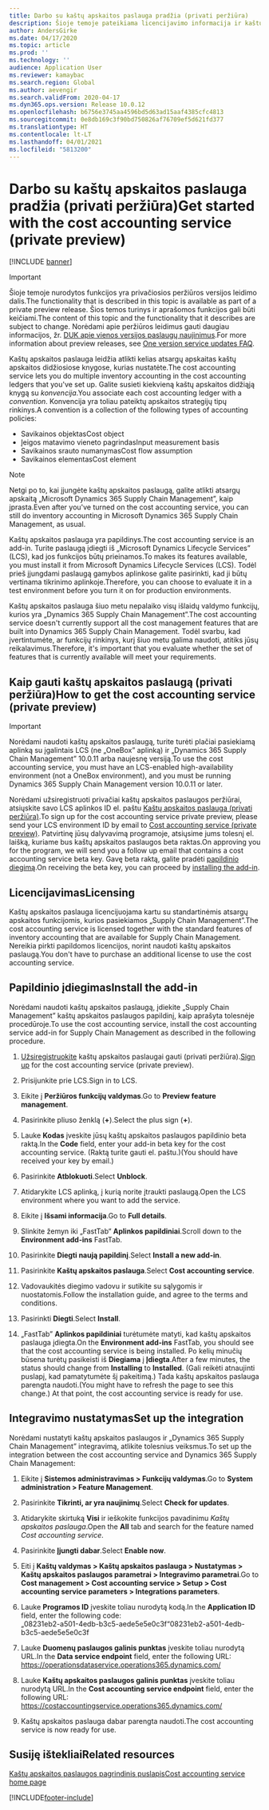 ```yaml
---
title: Darbo su kaštų apskaitos paslauga pradžia (privati peržiūra)
description: Šioje temoje pateikiama licencijavimo informacija ir kaštų apskaitos paslaugos diegimo instrukcijos.
author: AndersGirke
ms.date: 04/17/2020
ms.topic: article
ms.prod: ''
ms.technology: ''
audience: Application User
ms.reviewer: kamaybac
ms.search.region: Global
ms.author: aevengir
ms.search.validFrom: 2020-04-17
ms.dyn365.ops.version: Release 10.0.12
ms.openlocfilehash: b6756e3745aa4596bd5d63ad15aaf4385cfc4813
ms.sourcegitcommit: 0e8db169c3f90bd750826af76709ef5d621fd377
ms.translationtype: HT
ms.contentlocale: lt-LT
ms.lasthandoff: 04/01/2021
ms.locfileid: "5813200"
---
```

# <a name="get-started-with-the-cost-accounting-service-private-preview"></a><span data-ttu-id="c4056-103">Darbo su kaštų apskaitos paslauga pradžia (privati peržiūra)</span><span class="sxs-lookup"><span data-stu-id="c4056-103">Get started with the cost accounting service (private preview)</span></span>

[!INCLUDE [banner](../includes/banner.md)]

> [!IMPORTANT]
> <span data-ttu-id="c4056-104">Šioje temoje nurodytos funkcijos yra privačiosios peržiūros versijos leidimo dalis.</span><span class="sxs-lookup"><span data-stu-id="c4056-104">The functionality that is described in this topic is available as part of a private preview release.</span></span> <span data-ttu-id="c4056-105">Šios temos turinys ir aprašomos funkcijos gali būti keičiami.</span><span class="sxs-lookup"><span data-stu-id="c4056-105">The content of this topic and the functionality that it describes are subject to change.</span></span> <span data-ttu-id="c4056-106">Norėdami apie peržiūros leidimus gauti daugiau informacijos, žr. [DUK apie vienos versijos paslaugų naujinimus](../../fin-ops-core/fin-ops/get-started/one-version.md).</span><span class="sxs-lookup"><span data-stu-id="c4056-106">For more information about preview releases, see [One version service updates FAQ](../../fin-ops-core/fin-ops/get-started/one-version.md).</span></span>

<span data-ttu-id="c4056-107">Kaštų apskaitos paslauga leidžia atlikti kelias atsargų apskaitas kaštų apskaitos didžiosiose knygose, kurias nustatėte.</span><span class="sxs-lookup"><span data-stu-id="c4056-107">The cost accounting service lets you do multiple inventory accounting in the cost accounting ledgers that you've set up.</span></span> <span data-ttu-id="c4056-108">Galite susieti kiekvieną kaštų apskaitos didžiąją knygą su *konvencija*.</span><span class="sxs-lookup"><span data-stu-id="c4056-108">You associate each cost accounting ledger with a *convention*.</span></span> <span data-ttu-id="c4056-109">Konvencija yra toliau pateiktų apskaitos strategijų tipų rinkinys.</span><span class="sxs-lookup"><span data-stu-id="c4056-109">A convention is a collection of the following types of accounting policies:</span></span>

- <span data-ttu-id="c4056-110">Savikainos objektas</span><span class="sxs-lookup"><span data-stu-id="c4056-110">Cost object</span></span>
- <span data-ttu-id="c4056-111">Įeigos matavimo vieneto pagrindas</span><span class="sxs-lookup"><span data-stu-id="c4056-111">Input measurement basis</span></span>
- <span data-ttu-id="c4056-112">Savikainos srauto numanymas</span><span class="sxs-lookup"><span data-stu-id="c4056-112">Cost flow assumption</span></span>
- <span data-ttu-id="c4056-113">Savikainos elementas</span><span class="sxs-lookup"><span data-stu-id="c4056-113">Cost element</span></span>

> [!NOTE]
> <span data-ttu-id="c4056-114">Netgi po to, kai įjungėte kaštų apskaitos paslaugą, galite atlikti atsargų apskaitą „Microsoft Dynamics 365 Supply Chain Management”, kaip įprasta.</span><span class="sxs-lookup"><span data-stu-id="c4056-114">Even after you've turned on the cost accounting service, you can still do  inventory accounting in Microsoft Dynamics 365 Supply Chain Management, as usual.</span></span>

<span data-ttu-id="c4056-115">Kaštų apskaitos paslauga yra papildinys.</span><span class="sxs-lookup"><span data-stu-id="c4056-115">The cost accounting service is an add-in.</span></span> <span data-ttu-id="c4056-116">Turite paslaugą įdiegti iš „Microsoft Dynamics Lifecycle Services” (LCS), kad jos funkcijos būtų prieinamos.</span><span class="sxs-lookup"><span data-stu-id="c4056-116">To makes its features available, you must install it from Microsoft Dynamics Lifecycle Services (LCS).</span></span> <span data-ttu-id="c4056-117">Todėl prieš įjungdami paslaugą gamybos aplinkose galite pasirinkti, kad ji būtų vertinama tikrinimo aplinkoje.</span><span class="sxs-lookup"><span data-stu-id="c4056-117">Therefore, you can choose to evaluate it in a test environment before you turn it on for production environments.</span></span>

<span data-ttu-id="c4056-118">Kaštų apskaitos paslauga šiuo metu nepalaiko visų išlaidų valdymo funkcijų, kurios yra „Dynamics 365 Supply Chain Management”.</span><span class="sxs-lookup"><span data-stu-id="c4056-118">The cost accounting service doesn't currently support all the cost management features that are built into Dynamics 365 Supply Chain Management.</span></span> <span data-ttu-id="c4056-119">Todėl svarbu, kad įvertintumėte, ar funkcijų rinkinys, kurį šiuo metu galima naudoti, atitiks jūsų reikalavimus.</span><span class="sxs-lookup"><span data-stu-id="c4056-119">Therefore, it's important that you evaluate whether the set of features that is currently available will meet your requirements.</span></span>

## <a name="how-to-get-the-cost-accounting-service-private-preview"></a><a name="sign-up"></a><span data-ttu-id="c4056-120">Kaip gauti kaštų apskaitos paslaugą (privati peržiūra)</span><span class="sxs-lookup"><span data-stu-id="c4056-120">How to get the cost accounting service (private preview)</span></span>

> [!IMPORTANT]
> <span data-ttu-id="c4056-121">Norėdami naudoti kaštų apskaitos paslaugą, turite turėti plačiai pasiekiamą aplinką su įgalintais LCS (ne „OneBox” aplinką) ir „Dynamics 365 Supply Chain Management” 10.0.11 arba naujesnę versiją.</span><span class="sxs-lookup"><span data-stu-id="c4056-121">To use the cost accounting service, you must have an LCS-enabled high-availability environment (not a OneBox environment), and you must be running Dynamics 365 Supply Chain Management version 10.0.11 or later.</span></span>

<span data-ttu-id="c4056-122">Norėdami užsiregistruoti privačiai kaštų apskaitos paslaugos peržiūrai, atsiųskite savo LCS aplinkos ID el. paštu [Kaštų apskaitos paslauga (privati peržiūra)](mailto:aevengir@microsoft.com?subject=Cost%20accounting%20service%20%28private%20preview%29).</span><span class="sxs-lookup"><span data-stu-id="c4056-122">To sign up for the cost accounting service private preview, please send your LCS environment ID by email to [Cost accounting service (private preview)](mailto:aevengir@microsoft.com?subject=Cost%20accounting%20service%20%28private%20preview%29).</span></span> <span data-ttu-id="c4056-123">Patvirtinę jūsų dalyvavimą programoje, atsiųsime jums tolesnį el. laišką, kuriame bus kaštų apskaitos paslaugos beta raktas.</span><span class="sxs-lookup"><span data-stu-id="c4056-123">On approving you for the program, we will send you a follow up email that contains a cost accounting service beta key.</span></span> <span data-ttu-id="c4056-124">Gavę beta raktą, galite pradėti [papildinio diegimą](#install).</span><span class="sxs-lookup"><span data-stu-id="c4056-124">On receiving the beta key, you can proceed by [installing the add-in](#install).</span></span>

## <a name="licensing"></a><span data-ttu-id="c4056-125">Licencijavimas</span><span class="sxs-lookup"><span data-stu-id="c4056-125">Licensing</span></span>

<span data-ttu-id="c4056-126">Kaštų apskaitos paslauga licencijuojama kartu su standartinėmis atsargų apskaitos funkcijomis, kurios pasiekiamos „Supply Chain Management”.</span><span class="sxs-lookup"><span data-stu-id="c4056-126">The cost accounting service is licensed together with the standard features of inventory accounting that are available for Supply Chain Management.</span></span> <span data-ttu-id="c4056-127">Nereikia pirkti papildomos licencijos, norint naudoti kaštų apskaitos paslaugą.</span><span class="sxs-lookup"><span data-stu-id="c4056-127">You don't have to purchase an additional license to use the cost accounting service.</span></span>

## <a name="install-the-add-in"></a><a name="install"></a><span data-ttu-id="c4056-128">Papildinio įdiegimas</span><span class="sxs-lookup"><span data-stu-id="c4056-128">Install the add-in</span></span>

<span data-ttu-id="c4056-129">Norėdami naudoti kaštų apskaitos paslaugą, įdiekite „Supply Chain Management” kaštų apskaitos paslaugos papildinį, kaip aprašyta tolesnėje procedūroje.</span><span class="sxs-lookup"><span data-stu-id="c4056-129">To use the cost accounting service, install the cost accounting service add-in for Supply Chain Management as described in the following procedure.</span></span>

1. <span data-ttu-id="c4056-130">[Užsiregistruokite](#sign-up) kaštų apskaitos paslaugai gauti (privati peržiūra).</span><span class="sxs-lookup"><span data-stu-id="c4056-130">[Sign up](#sign-up) for the cost accounting service (private preview).</span></span>

1. <span data-ttu-id="c4056-131">Prisijunkite prie LCS.</span><span class="sxs-lookup"><span data-stu-id="c4056-131">Sign in to LCS.</span></span>

1. <span data-ttu-id="c4056-132">Eikite į **Peržiūros funkcijų valdymas**.</span><span class="sxs-lookup"><span data-stu-id="c4056-132">Go to **Preview feature management**.</span></span>

1. <span data-ttu-id="c4056-133">Pasirinkite pliuso ženklą (**+**).</span><span class="sxs-lookup"><span data-stu-id="c4056-133">Select the plus sign (**+**).</span></span>

1. <span data-ttu-id="c4056-134">Lauke **Kodas** įveskite jūsų kaštų apskaitos paslaugos papildinio beta raktą.</span><span class="sxs-lookup"><span data-stu-id="c4056-134">In the **Code** field, enter your add-in beta key for the cost accounting service.</span></span> <span data-ttu-id="c4056-135">(Raktą turite gauti el. paštu.)</span><span class="sxs-lookup"><span data-stu-id="c4056-135">(You should have received your key by email.)</span></span>

1. <span data-ttu-id="c4056-136">Pasirinkite **Atblokuoti**.</span><span class="sxs-lookup"><span data-stu-id="c4056-136">Select **Unblock**.</span></span>

1. <span data-ttu-id="c4056-137">Atidarykite LCS aplinką, į kurią norite įtraukti paslaugą.</span><span class="sxs-lookup"><span data-stu-id="c4056-137">Open the LCS environment where you want to add the service.</span></span>

1. <span data-ttu-id="c4056-138">Eikite į **Išsami informacija**.</span><span class="sxs-lookup"><span data-stu-id="c4056-138">Go to **Full details**.</span></span>

1. <span data-ttu-id="c4056-139">Slinkite žemyn iki „FastTab“ **Aplinkos papildiniai**.</span><span class="sxs-lookup"><span data-stu-id="c4056-139">Scroll down to the **Environment add-ins** FastTab.</span></span>

1. <span data-ttu-id="c4056-140">Pasirinkite **Diegti naują papildinį**.</span><span class="sxs-lookup"><span data-stu-id="c4056-140">Select **Install a new add-in**.</span></span>

1. <span data-ttu-id="c4056-141">Pasirinkite **Kaštų apskaitos paslauga**.</span><span class="sxs-lookup"><span data-stu-id="c4056-141">Select **Cost accounting service**.</span></span>

1. <span data-ttu-id="c4056-142">Vadovaukitės diegimo vadovu ir sutikite su sąlygomis ir nuostatomis.</span><span class="sxs-lookup"><span data-stu-id="c4056-142">Follow the installation guide, and agree to the terms and conditions.</span></span>

1. <span data-ttu-id="c4056-143">Pasirinkti **Diegti**.</span><span class="sxs-lookup"><span data-stu-id="c4056-143">Select **Install**.</span></span>

1. <span data-ttu-id="c4056-144">„FastTab” **Aplinkos papildiniai** turėtumėte matyti, kad kaštų apskaitos paslauga įdiegta.</span><span class="sxs-lookup"><span data-stu-id="c4056-144">On the **Environment add-ins** FastTab, you should see that the cost accounting service is being installed.</span></span> <span data-ttu-id="c4056-145">Po kelių minučių būsena turėtų pasikeisti iš **Diegiama** į **Įdiegta**.</span><span class="sxs-lookup"><span data-stu-id="c4056-145">After a few minutes, the status should change from **Installing** to **Installed**.</span></span> <span data-ttu-id="c4056-146">(Gali reikėti atnaujinti puslapį, kad pamatytumėte šį pakeitimą.) Tada kaštų apskaitos paslauga parengta naudoti.</span><span class="sxs-lookup"><span data-stu-id="c4056-146">(You might have to refresh the page to see this change.) At that point, the cost accounting service is ready for use.</span></span>

## <a name="set-up-the-integration"></a><span data-ttu-id="c4056-147">Integravimo nustatymas</span><span class="sxs-lookup"><span data-stu-id="c4056-147">Set up the integration</span></span>

<span data-ttu-id="c4056-148">Norėdami nustatyti kaštų apskaitos paslaugos ir „Dynamics 365 Supply Chain Management” integravimą, atlikite tolesnius veiksmus.</span><span class="sxs-lookup"><span data-stu-id="c4056-148">To set up the integration between the cost accounting service and Dynamics 365 Supply Chain Management:</span></span>

1. <span data-ttu-id="c4056-149">Eikite į **Sistemos administravimas > Funkcijų valdymas**.</span><span class="sxs-lookup"><span data-stu-id="c4056-149">Go to **System administration > Feature Management**.</span></span>

1. <span data-ttu-id="c4056-150">Pasirinkite **Tikrinti, ar yra naujinimų**.</span><span class="sxs-lookup"><span data-stu-id="c4056-150">Select **Check for updates**.</span></span>

1. <span data-ttu-id="c4056-151">Atidarykite skirtuką **Visi** ir ieškokite funkcijos pavadinimu *Kaštų apskaitos paslauga*.</span><span class="sxs-lookup"><span data-stu-id="c4056-151">Open the **All** tab and search for the feature named *Cost accounting service*.</span></span>

1. <span data-ttu-id="c4056-152">Pasirinkite **Įjungti dabar**.</span><span class="sxs-lookup"><span data-stu-id="c4056-152">Select **Enable now**.</span></span>

1. <span data-ttu-id="c4056-153">Eiti į **Kaštų valdymas > Kaštų apskaitos paslauga > Nustatymas > Kaštų apskaitos paslaugos parametrai > Integravimo parametrai**.</span><span class="sxs-lookup"><span data-stu-id="c4056-153">Go to **Cost management > Cost accounting service > Setup > Cost accounting service parameters > Integrations parameters**.</span></span>

1. <span data-ttu-id="c4056-154">Lauke **Programos ID** įveskite toliau nurodytą kodą.</span><span class="sxs-lookup"><span data-stu-id="c4056-154">In the **Application ID** field, enter the following code:</span></span><br> <span data-ttu-id="c4056-155">„08231eb2-a501-4edb-b3c5-aede5e5e0c3f“</span><span class="sxs-lookup"><span data-stu-id="c4056-155">08231eb2-a501-4edb-b3c5-aede5e5e0c3f</span></span>

1. <span data-ttu-id="c4056-156">Lauke **Duomenų paslaugos galinis punktas** įveskite toliau nurodytą URL.</span><span class="sxs-lookup"><span data-stu-id="c4056-156">In the **Data service endpoint** field, enter the following URL:</span></span><br>https://operationsdataservice.operations365.dynamics.com/

1. <span data-ttu-id="c4056-157">Lauke **Kaštų apskaitos paslaugos galinis punktas** įveskite toliau nurodytą URL.</span><span class="sxs-lookup"><span data-stu-id="c4056-157">In the **Cost accounting service endpoint** field, enter the following URL:</span></span><br>https://costaccountingservice.operations365.dynamics.com/

1. <span data-ttu-id="c4056-158">Kaštų apskaitos paslauga dabar parengta naudoti.</span><span class="sxs-lookup"><span data-stu-id="c4056-158">The cost accounting service is now ready for use.</span></span>

## <a name="related-resources"></a><span data-ttu-id="c4056-159">Susiję ištekliai</span><span class="sxs-lookup"><span data-stu-id="c4056-159">Related resources</span></span>

[<span data-ttu-id="c4056-160">Kaštų apskaitos paslaugos pagrindinis puslapis</span><span class="sxs-lookup"><span data-stu-id="c4056-160">Cost accounting service home page</span></span>](cost-accounting-service-home.md)


[!INCLUDE[footer-include](../../includes/footer-banner.md)]